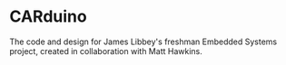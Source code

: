 # CARduino
The code and design for James Libbey's freshman Embedded Systems project, created in collaboration with Matt Hawkins.
